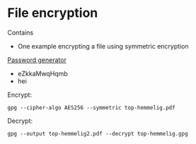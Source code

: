 # File encryption
Contains
* One example encrypting a file using symmetric encryption


[Password generator](https://www.lastpass.com/password-generator)
* eZkkaMwqHqmb
* hei

Encrypt:
```
gpg --cipher-algo AES256 --symmetric top-hemmelig.pdf
```

Decrypt:
```
gpg --output top-hemmelig2.pdf --decrypt top-hemmelig.gpg
```